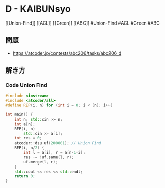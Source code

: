 # D - KAIBUNsyo
[[Union-Find]] [[ACL]] [[Green]] [[ABC]]
#Union-Find #ACL #Green #ABC 

## 問題
- https://atcoder.jp/contests/abc206/tasks/abc206_d

## 解き方
### Code Union Find
```c++
#include <iostream>
#include <atcoder/all>
#define REP(i, n) for (int i = 0; i < (n); i++)

int main() {
    int n; std::cin >> n;
    int a[n];
    REP(i, n)
        std::cin >> a[i];
    int res = 0;
    atcoder::dsu uf(200001); // Union Find
    REP(i, n/2) {
        int l = a[i], r = a[n-1-i];
        res += !uf.same(l, r);
        uf.merge(l, r);
    }
    std::cout << res << std::endl;
    return 0;
}
```